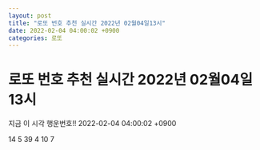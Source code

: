 ```yaml
---
layout: post
title: "로또 번호 추천 실시간 2022년 02월04일13시"
date: 2022-02-04 04:00:02 +0900
categories: 로또
---
```


# 로또 번호 추천 실시간 2022년 02월04일13시

지금 이 시각 행운번호!! 2022-02-04 04:00:02 +0900

 14  5  39  4  10  7 

